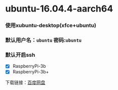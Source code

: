 # ubuntu-16.04.4-aarch64
### 使用xubuntu-desktop(xfce+ubuntu)
### 默认用户名：`ubuntu`    密码:`ubuntu`
### 默认开启ssh

- [X] RaspberryPi-3b
- [X] RaspberryPi-3b+

下载链接：[百度网盘](https://pan.baidu.com/s/1v98dgUJ3XnPHzSvrAXalQw)
